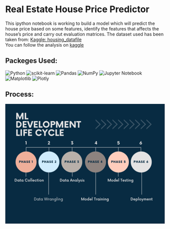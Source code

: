 # Real Estate House Price Predictor
This ipython notebook is working to build a model which will predict the house price based on some features, identify the features that affects the house’s price and carry out evaluation matrices. 
The dataset used has been taken from:  <a href="https://www.kaggle.com/datasets/shrikrishnaparab/housing-datafile">Kaggle: housing_datafile</a>  
You can follow the analysis on <a href="https://www.kaggle.com/code/shrikrishnaparab/real-estate-house-price-predictor">kaggle</a>

## Packeges Used:
 ![Python][python] ![scikit-learn][sklearn-image] ![Pandas][Pandas-image] ![NumPy](https://img.shields.io/badge/numpy-%23013243.svg?style=for-the-badge&logo=numpy&logoColor=white) ![Jupyter Notebook][ipython-image] ![Matplotlib][Matplotlib-image] ![Plotly][Plotly-image]
 
[python]: https://img.shields.io/badge/python-3670A0?style=for-the-badge&logo=python&logoColor=ffdd54
[sklearn-image]:https://img.shields.io/badge/scikit--learn-%23F7931E.svg?style=for-the-badge&logo=scikit-learn&logoColor=white
[Pandas-image]: https://img.shields.io/badge/pandas-%23150458.svg?style=for-the-badge&logo=pandas&logoColor=white
[ipython-image]: https://img.shields.io/badge/jupyter-%23FA0F00.svg?style=for-the-badge&logo=jupyter&logoColor=white
[Matplotlib-image]: https://img.shields.io/badge/Matplotlib-%23ffffff.svg?style=for-the-badge&logo=Matplotlib&logoColor=black
[Plotly-image]: https://img.shields.io/badge/Plotly-%233F4F75.svg?style=for-the-badge&logo=plotly&logoColor=white

## Process:
![Process](ml-lifecycle.png)
